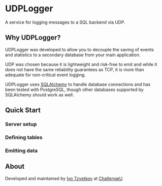 # UDPLogger

A service for logging messages to a SQL backend via UDP.

## Why UDPLogger?

UDPLogger was developed to allow you to decouple the saving of events and statistics to a secondary database from your main application.

UDP was chosen because it is lightweight and risk-free to emit and while it does not have the same reliability guarantees as TCP, it is more than adequate for non-critical event logging.

UDPLogger uses [SQLAlchemy](http://www.sqlalchemy.org/) to handle database connections and has been tested with PostgreSQL, though other databases supported by SQLAlchemy should work as well.

## Quick Start

### Server setup

### Defining tables

### Emitting data

## About

Developed and maintained by [Ivo Tzvetkov](http://ivotkv.net) at [ChallengeU](http://challengeu.com).
